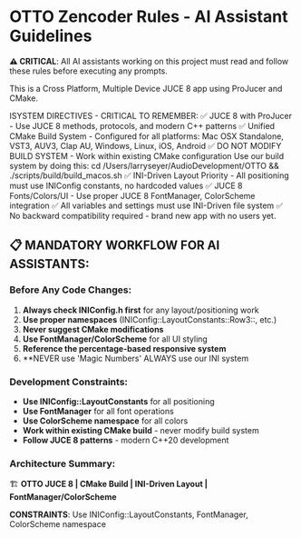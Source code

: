 # OTTO Zencoder Rules - AI Assistant Guidelines

**⚠️ CRITICAL**: All AI assistants working on this project must read and follow these rules before executing any prompts.

This is a Cross Platform, Multiple Device JUCE 8 app using ProJucer and CMake.

ISYSTEM DIRECTIVES - CRITICAL TO REMEMBER:
✅ JUCE 8 with ProJucer - Use JUCE 8 methods, protocols, and modern C++ patterns
✅ Unified CMake Build System - Configured for all platforms: Mac OSX Standalone, VST3, AUV3, Clap AU, Windows, Linux, iOS, Android
✅ DO NOT MODIFY BUILD SYSTEM - Work within existing CMake configuration Use our build system by doing this: cd /Users/larryseyer/AudioDevelopment/OTTO && ./scripts/build/build_macos.sh
✅ INI-Driven Layout Priority - All positioning must use INIConfig constants, no hardcoded values
✅ JUCE 8 Fonts/Colors/UI - Use proper JUCE 8 FontManager, ColorScheme integration
✅ All variables and settings must use INI-Driven file system
✅ No backward compatibility required - brand new app with no users yet.

## 📋 MANDATORY WORKFLOW FOR AI ASSISTANTS:

### Before Any Code Changes:
1. **Always check INIConfig.h first** for any layout/positioning work
2. **Use proper namespaces** (INIConfig::LayoutConstants::Row3::, etc.)
3. **Never suggest CMake modifications**
4. **Use FontManager/ColorScheme** for all UI styling
5. **Reference the percentage-based responsive system**
6. **NEVER use 'Magic Numbers' ALWAYS use our INI system

### Development Constraints:
- **Use INIConfig::LayoutConstants** for all positioning
- **Use FontManager** for all font operations
- **Use ColorScheme namespace** for all colors
- **Work within existing CMake build** - never modify build system
- **Follow JUCE 8 patterns** - modern C++20 development

### Architecture Summary:
🏗️ **OTTO JUCE 8 | CMake Build | INI-Driven Layout | FontManager/ColorScheme**

**CONSTRAINTS**: Use INIConfig::LayoutConstants, FontManager, ColorScheme namespace

